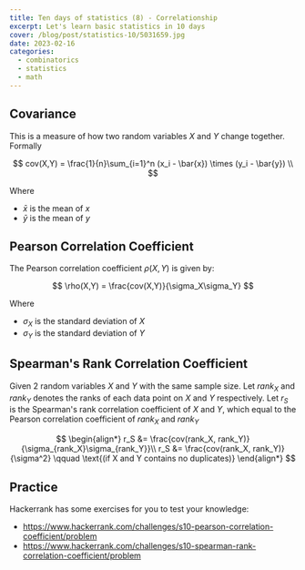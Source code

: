 ```yaml
---
title: Ten days of statistics (8) - Correlationship
excerpt: Let's learn basic statistics in 10 days
cover: /blog/post/statistics-10/5031659.jpg
date: 2023-02-16
categories:
  - combinatorics
  - statistics
  - math
---
```


## Covariance

This is a measure of how two random variables $X$ and $Y$ change together. Formally

$$
cov(X,Y) = \frac{1}{n}\sum_{i=1}^n (x_i - \bar{x}) \times (y_i - \bar{y}) \\
$$

Where

- $\bar{x}$ is the mean of $x$
- $\bar{y}$ is the mean of $y$

## Pearson Correlation Coefficient

The Pearson correlation coefficient $\rho(X, Y)$ is given by:

$$
\rho(X,Y) = \frac{cov(X,Y)}{\sigma_X\sigma_Y}
$$

Where

- $\sigma_X$ is the standard deviation of $X$
- $\sigma_Y$ is the standard deviation of $Y$

## Spearman's Rank Correlation Coefficient

Given 2 random variables $X$ and $Y$ with the same sample size. Let $rank_X$ and $rank_Y$ denotes the ranks
of each data point on $X$ and $Y$ respectively.
Let $r_S$ is the Spearman's rank correlation coefficient of $X$ and $Y$,
which equal to the Pearson correlation coefficient of $rank_X$ and $rank_Y$

$$
\begin{align*}
r_S &= \frac{cov(rank_X, rank_Y)}{\sigma_{rank_X}\sigma_{rank_Y}}\\
r_S &= \frac{cov(rank_X, rank_Y)}{\sigma^2} \qquad \text{(if X and Y contains no duplicates)}
\end{align*}
$$

## Practice

Hackerrank has some exercises for you to test your knowledge:

- https://www.hackerrank.com/challenges/s10-pearson-correlation-coefficient/problem
- https://www.hackerrank.com/challenges/s10-spearman-rank-correlation-coefficient/problem
